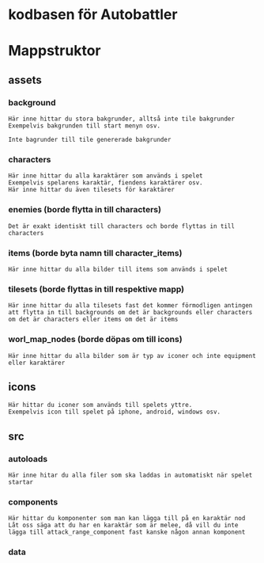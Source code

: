 # kodbasen för Autobattler

# Mappstruktor
## assets
### background
    Här inne hittar du stora bakgrunder, alltså inte tile bakgrunder
    Exempelvis bakgrunden till start menyn osv.

    Inte bagrunder till tile genererade bakgrunder

### characters
    Här inne hittar du alla karaktärer som används i spelet
    Exempelvis spelarens karaktär, fiendens karaktärer osv.
    Här inne hittar du även tilesets för karaktärer

### enemies (borde flytta in till characters)
    Det är exakt identiskt till characters och borde flyttas in till characters

### items (borde byta namn till character_items)
    Här inne hittar du alla bilder till items som används i spelet

### tilesets (borde flyttas in till respektive mapp)
    Här inne hittar du alla tilesets fast det kommer förmodligen antingen att flytta in till backgrounds om det är backgrounds eller characters om det är characters eller items om det är items

### worl_map_nodes (borde döpas om till icons)
    Här inne hittar du alla bilder som är typ av iconer och inte equipment eller karaktärer

## icons
    Här hittar du iconer som används till spelets yttre.
    Exempelvis icon till spelet på iphone, android, windows osv.

## src
### autoloads
    Här inne hitar du alla filer som ska laddas in automatiskt när spelet startar

### components
    Här hittar du komponenter som man kan lägga till på en karaktär nod
    Låt oss säga att du har en karaktär som är melee, då vill du inte lägga till attack_range_component fast kanske någon annan komponent

### data
